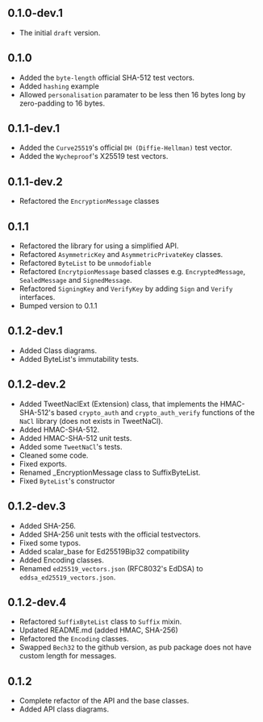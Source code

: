 ## 0.1.0-dev.1

- The initial `draft` version.

## 0.1.0

- Added the `byte-length` official SHA-512 test vectors.
- Added `hashing` example
- Allowed `personalisation` paramater to be less then 16 bytes long by zero-padding to 16 bytes.

## 0.1.1-dev.1

- Added the `Curve25519`'s official `DH (Diffie-Hellman)` test vector.
- Added the `Wycheproof`'s X25519 test vectors.

## 0.1.1-dev.2

- Refactored the `EncryptionMessage` classes

## 0.1.1

- Refactored the library for using a simplified API.
- Refactored `AsymmetricKey` and `AsymmetricPrivateKey` classes.
- Refactored `ByteList` to be `unmodofiable`
- Refactored `EncrytpionMessage` based classes e.g. `EncryptedMessage`, `SealedMessage` and `SignedMessage`.
- Refactored `SigningKey` and `VerifyKey` by adding `Sign` and `Verify` interfaces.
- Bumped version to 0.1.1

## 0.1.2-dev.1

- Added Class diagrams.
- Added ByteList's immutability tests.

## 0.1.2-dev.2

- Added TweetNaclExt (Extension) class, that implements the HMAC-SHA-512's based `crypto_auth` 
and `crypto_auth_verify` functions of the `NaCl` library (does not exists in TweetNaCl).
- Added HMAC-SHA-512.
- Added HMAC-SHA-512 unit tests.
- Added some `TweetNaCl`'s tests.
- Cleaned some code.
- Fixed exports.
- Renamed _EncryptionMessage class to SuffixByteList.
- Fixed `ByteList`'s constructor

## 0.1.2-dev.3

- Added SHA-256.
- Added SHA-256 unit tests with the official testvectors.
- Fixed some typos.
- Added scalar_base for Ed25519Bip32 compatibility
- Added Encoding classes.
- Renamed `ed25519_vectors.json` (RFC8032's EdDSA) to `eddsa_ed25519_vectors.json`.

## 0.1.2-dev.4

- Refactored `SuffixByteList` class to `Suffix` mixin.
- Updated README.md (added HMAC, SHA-256)
- Refactored the `Encoding` classes.
- Swapped `Bech32` to the github version, as pub package does not have custom length for messages.

## 0.1.2
- Complete refactor of the API and the base classes.
- Added API class diagrams.
